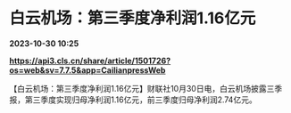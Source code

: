 # 白云机场：第三季度净利润1.16亿元

**2023-10-30 10:25**

**https://api3.cls.cn/share/article/1501726?os=web&sv=7.7.5&app=CailianpressWeb**

【白云机场：第三季度净利润1.16亿元】财联社10月30日电，白云机场披露三季报，第三季度实现归母净利润1.16亿元，前三季度归母净利润2.74亿元。
